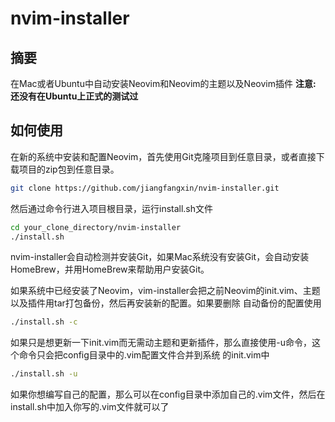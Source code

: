 # nvim-installer

## 摘要

在Mac或者Ubuntu中自动安装Neovim和Neovim的主题以及Neovim插件
**注意: 还没有在Ubuntu上正式的测试过**

## 如何使用

在新的系统中安装和配置Neovim，首先使用Git克隆项目到任意目录，或者直接下载项目的zip包到任意目录。

```bash
git clone https://github.com/jiangfangxin/nvim-installer.git
```

然后通过命令行进入项目根目录，运行install.sh文件

```bash
cd your_clone_directory/nvim-installer
./install.sh
```

nvim-installer会自动检测并安装Git，如果Mac系统没有安装Git，会自动安装HomeBrew，并用HomeBrew来帮助用户安装Git。

如果系统中已经安装了Neovim，vim-installer会把之前Neovim的init.vim、主题以及插件用tar打包备份，然后再安装新的配置。如果要删除
自动备份的配置使用

```bash
./install.sh -c
```

如果只是想更新一下init.vim而无需动主题和更新插件，那么直接使用-u命令，这个命令只会把config目录中的.vim配置文件合并到系统
的init.vim中

```bash
./install.sh -u
```

如果你想编写自己的配置，那么可以在config目录中添加自己的.vim文件，然后在install.sh中加入你写的.vim文件就可以了

